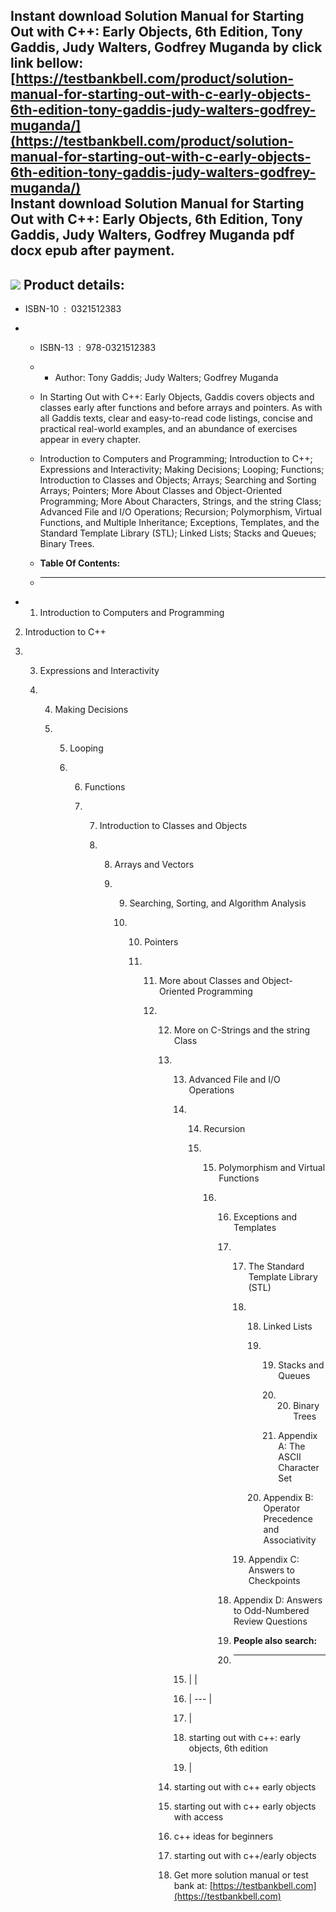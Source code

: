Instant download **Solution Manual for Starting Out with C++: Early Objects, 6th Edition, Tony Gaddis, Judy Walters, Godfrey Muganda** by click link bellow:  
[https://testbankbell.com/product/solution-manual-for-starting-out-with-c-early-objects-6th-edition-tony-gaddis-judy-walters-godfrey-muganda/](https://testbankbell.com/product/solution-manual-for-starting-out-with-c-early-objects-6th-edition-tony-gaddis-judy-walters-godfrey-muganda/)  
**Instant download Solution Manual for Starting Out with C++: Early Objects, 6th Edition, Tony Gaddis, Judy Walters, Godfrey Muganda pdf docx epub after payment.**
-------------------------------------------------------------------------------------------------------------------------------------------------------------------


![](https://testbankbell.com/wp-content/uploads/2023/05/0321512383_SM-513x600-1.jpg)
**Product details:**
--------------------


* ISBN-10 ‏ : ‎ 0321512383
* * ISBN-13 ‏ : ‎ 978-0321512383
  * * Author: Tony Gaddis; Judy Walters; Godfrey Muganda
   
  * In Starting Out with C++: Early Objects, Gaddis covers objects and classes early after functions and before arrays and pointers. As with all Gaddis texts, clear and easy-to-read code listings, concise and practical real-world examples, and an abundance of exercises appear in every chapter.
  * Introduction to Computers and Programming; Introduction to C++; Expressions and Interactivity; Making Decisions; Looping; Functions; Introduction to Classes and Objects; Arrays; Searching and Sorting Arrays; Pointers; More About Classes and Object-Oriented Programming; More About Characters, Strings, and the string Class; Advanced File and I/O Operations; Recursion; Polymorphism, Virtual Functions, and Multiple Inheritance; Exceptions, Templates, and the Standard Template Library (STL); Linked Lists; Stacks and Queues; Binary Trees.
  * **Table Of Contents:**
  * ----------------------
 
* 1. Introduction to Computers and Programming
 
2. Introduction to C++

3. 3. Expressions and Interactivity
  
   4. 4. Making Decisions
     
      5. 5. Looping
        
         6. 6. Functions
           
            7. 7. Introduction to Classes and Objects
              
               8. 8. Arrays and Vectors
                 
                  9. 9. Searching, Sorting, and Algorithm Analysis
                    
                     10. 10. Pointers
                        
                         11. 11. More about Classes and Object-Oriented Programming
                            
                             12. 12. More on C-Strings and the string Class
                                
                                 13. 13. Advanced File and I/O Operations
                                    
                                     14. 14. Recursion
                                        
                                         15. 15. Polymorphism and Virtual Functions
                                            
                                             16. 16. Exceptions and Templates
                                                
                                                 17. 17. The Standard Template Library (STL)
                                                    
                                                     18. 18. Linked Lists
                                                        
                                                         19. 19. Stacks and Queues
                                                            
                                                             20. 20. Binary Trees
                                                                
                                                             21. Appendix A: The ASCII Character Set
                                                            
                                                         20. Appendix B: Operator Precedence and Associativity
                                                        
                                                     19. Appendix C: Answers to Checkpoints
                                                    
                                                 18. Appendix D: Answers to Odd-Numbered Review Questions
                                                 19. **People also search:**
                                                 20. -----------------------
                                                
                                     15. |  |
                                     16. | --- |
                                     17. |
                                     18. starting out with c++: early objects, 6th edition
                                     19.  |
                                    
                                 14. starting out with c++ early objects
                                
                                 15. starting out with c++ early objects with access
                                
                                 16. c++ ideas for beginners
                                
                                 17. starting out with c++/early objects
                                 18.  Get more solution manual or test bank at: [https://testbankbell.com](https://testbankbell.com)
